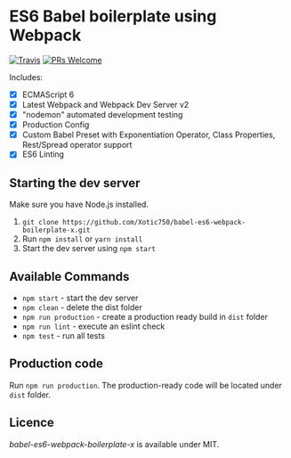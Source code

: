 # ES6 Babel boilerplate using Webpack

[![Travis](https://img.shields.io/travis/Xotic750/babel-es6-webpack-boilerplate-x/master.svg?style=flat-square)](https://travis-ci.org/Xotic750/babel-es6-webpack-boilerplate-x) [![PRs Welcome](https://img.shields.io/badge/PRs-welcome-brightgreen.svg?style=flat-square)](http://makeapullrequest.com)

Includes: 

- [x] ECMAScript 6
- [x] Latest Webpack and Webpack Dev Server v2
- [x] "nodemon" automated development testing
- [x] Production Config
- [x] Custom Babel Preset with Exponentiation Operator, Class Properties, Rest/Spread operator support 
- [x] ES6 Linting

## Starting the dev server

Make sure you have Node.js installed.

1. `git clone https://github.com/Xotic750/babel-es6-webpack-boilerplate-x.git`
2. Run `npm install` or `yarn install`
3. Start the dev server using `npm start`

## Available Commands

- `npm start` - start the dev server
- `npm clean` - delete the dist folder
- `npm run production` - create a production ready build in `dist` folder
- `npm run lint` - execute an eslint check
- `npm test` - run all tests


## Production code

Run `npm run production`. The production-ready code will be located under `dist` folder.

## Licence

_babel-es6-webpack-boilerplate-x_ is available under MIT.
